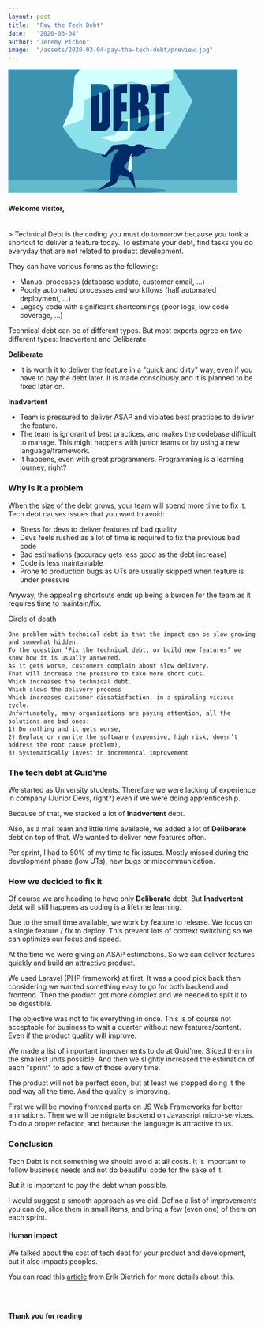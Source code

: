 ```yaml
---
layout: post
title:  "Pay the Tech Debt"
date:   "2020-03-04"
author: "Jeremy Pichon"
image:  "/assets/2020-03-04-pay-the-tech-debt/preview.jpg"
---
```


<div class="center">
  <img src="/assets/2020-03-04-pay-the-tech-debt/banner.jpg"
    style="height: 250px; object-fit: contain;"
    alt="Banner of the post"
  />
</div>

#### Welcome visitor,

<br />
> Technical Debt is the coding you must do tomorrow because you took a shortcut to deliver a feature today. 
To estimate your debt, find tasks you do everyday that are not related to product development.  

They can have various forms as the following: 
* Manual processes (database update, customer email, ...)
* Poorly automated processes and workflows (half automated deployment, ...)
* Legacy code with significant shortcomings (poor logs, low code coverage, ...)   

Technical debt can be of different types. But most experts agree on two different types: Inadvertent and Deliberate. 

**Deliberate**
- It is worth it to deliver the feature in a "quick and dirty" way, even if you have to pay the debt later. It is made consciously and it is planned to be fixed later on.

 **Inadvertent** 
- Team is pressured to deliver ASAP and violates best practices to deliver the feature.
- The team is ignorant of best practices, and makes the codebase difficult to manage. This might happens with junior teams or by using a new language/framework.
- It happens, even with great programmers. Programming is a learning journey, right?   

### Why is it a problem 

When the size of the debt grows, your team will spend more time to fix it.  
Tech debt causes issues that you want to avoid:
* Stress for devs to deliver features of bad quality
* Devs feels rushed as a lot of time is required to fix the previous bad code
* Bad estimations (accuracy gets less good as the debt increase)
* Code is less maintainable
* Prone to production bugs as UTs are usually skipped when feature is under pressure

Anyway, the appealing shortcuts ends up being a burden for the team as it requires time to maintain/fix. 

Circle of death

```
One problem with technical debt is that the impact can be slow growing and somewhat hidden.
To the question ‘Fix the technical debt, or build new features’ we know how it is usually answered.
As it gets worse, customers complain about slow delivery.
That will increase the pressure to take more short cuts.
Which increases the technical debt.
Which slows the delivery process
Which increases customer dissatisfaction, in a spiraling vicious cycle. 
Unfortunately, many organizations are paying attention, all the solutions are bad ones:
1) Do nothing and it gets worse,
2) Replace or rewrite the software (expensive, high risk, doesn’t address the root cause problem),
3) Systematically invest in incremental improvement
```

### The tech debt at Guid'me

We started as University students. Therefore we were lacking of  experience in company (Junior Devs, right?) even if we were doing apprenticeship. 

Because of that, we stacked a lot of **Inadvertent** debt. 

Also, as a mall team and little time available, we added a lot of **Deliberate** debt on top of that. We wanted to deliver new features often. 

Per sprint, I had to 50% of my time to fix issues. Mostly missed during the development phase (low UTs), new bugs or miscommunication.

### How we decided to fix it

Of course we are heading to have only **Deliberate** debt. But **Inadvertent** debt will still happens as coding is a lifetime learning.

Due to the small time available, we work by feature to release. We focus on a single feature / fix to deploy. This prevent lots of context switching so we can optimize our focus and speed.

At the time we were giving an ASAP estimations. So we can deliver features quickly and build an attractive product.

We used Laravel (PHP framework) at first. It was a good pick back then considering we wanted something easy to go for both backend and frontend. Then the product got more complex and we needed to split it to be digestible.

The objective was not to fix everything in once. This is of course not acceptable for business to wait a quarter without new features/content. Even if the product quality will improve. 

We made a list of important improvements to do at Guid'me. Sliced them in the smallest units possible. And then we slightly increased the estimation of each "sprint" to add a few of those every time.

The product will not be perfect soon, but at least we stopped doing it the bad way all the time. And the quality is improving. 

First we will be moving frontend parts on JS Web Frameworks for better animations.
Then we will be migrate backend on Javascript micro-services. To do a proper refactor, and because the language is attractive to us. 

### Conclusion

Tech Debt is not something we should avoid at all costs. It is important to follow business needs and not do beautiful code for the sake of it.

But it is important to pay the debt when possible.

I would suggest a smooth approach as we did. Define a list of improvements you can do, slice them in small items, and bring a few (even one) of them on each sprint.   

#### Human impact

We talked about the cost of tech debt for your product and development, but it also impacts peoples. 

You can read this [article](https://daedtech.com/human-cost-tech-debt/) from Erik Dietrich for more details about this. 
  
<br /><br />

**Thank you for reading**  

